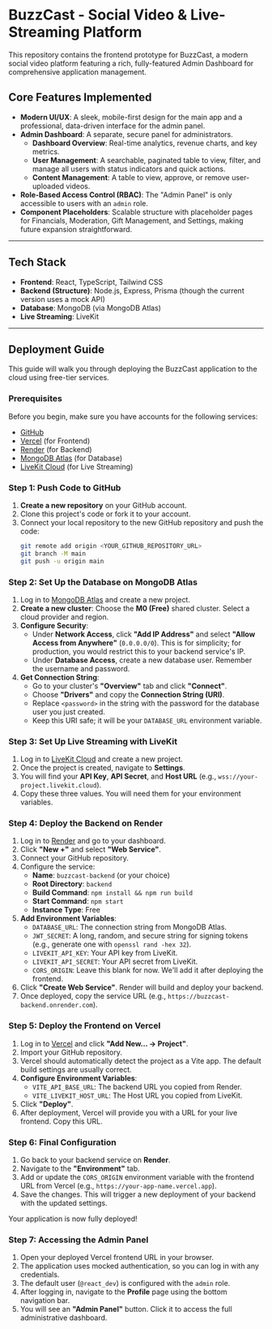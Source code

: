 # BuzzCast - Social Video & Live-Streaming Platform

This repository contains the frontend prototype for BuzzCast, a modern social video platform featuring a rich, fully-featured Admin Dashboard for comprehensive application management.

## Core Features Implemented

- **Modern UI/UX**: A sleek, mobile-first design for the main app and a professional, data-driven interface for the admin panel.
- **Admin Dashboard**: A separate, secure panel for administrators.
  - **Dashboard Overview**: Real-time analytics, revenue charts, and key metrics.
  - **User Management**: A searchable, paginated table to view, filter, and manage all users with status indicators and quick actions.
  - **Content Management**: A table to view, approve, or remove user-uploaded videos.
- **Role-Based Access Control (RBAC)**: The "Admin Panel" is only accessible to users with an `admin` role.
- **Component Placeholders**: Scalable structure with placeholder pages for Financials, Moderation, Gift Management, and Settings, making future expansion straightforward.

---

## Tech Stack

- **Frontend**: React, TypeScript, Tailwind CSS
- **Backend (Structure)**: Node.js, Express, Prisma (though the current version uses a mock API)
- **Database**: MongoDB (via MongoDB Atlas)
- **Live Streaming**: LiveKit

---

## Deployment Guide

This guide will walk you through deploying the BuzzCast application to the cloud using free-tier services.

### Prerequisites

Before you begin, make sure you have accounts for the following services:
- [GitHub](https://github.com/)
- [Vercel](https://vercel.com/) (for Frontend)
- [Render](https://render.com/) (for Backend)
- [MongoDB Atlas](https://www.mongodb.com/cloud/atlas) (for Database)
- [LiveKit Cloud](https://cloud.livekit.io/) (for Live Streaming)

### Step 1: Push Code to GitHub

1.  **Create a new repository** on your GitHub account.
2.  Clone this project's code or fork it to your account.
3.  Connect your local repository to the new GitHub repository and push the code:
    ```bash
    git remote add origin <YOUR_GITHUB_REPOSITORY_URL>
    git branch -M main
    git push -u origin main
    ```

### Step 2: Set Up the Database on MongoDB Atlas

1.  Log in to [MongoDB Atlas](https://cloud.mongodb.com/v2/6290075841975e591783e74c#/clusters) and create a new project.
2.  **Create a new cluster**: Choose the **M0 (Free)** shared cluster. Select a cloud provider and region.
3.  **Configure Security**:
    -   Under **Network Access**, click **"Add IP Address"** and select **"Allow Access from Anywhere"** (`0.0.0.0/0`). This is for simplicity; for production, you would restrict this to your backend service's IP.
    -   Under **Database Access**, create a new database user. Remember the username and password.
4.  **Get Connection String**:
    -   Go to your cluster's **"Overview"** tab and click **"Connect"**.
    -   Choose **"Drivers"** and copy the **Connection String (URI)**.
    -   Replace `<password>` in the string with the password for the database user you just created.
    -   Keep this URI safe; it will be your `DATABASE_URL` environment variable.

### Step 3: Set Up Live Streaming with LiveKit

1.  Log in to [LiveKit Cloud](https://cloud.livekit.io/) and create a new project.
2.  Once the project is created, navigate to **Settings**.
3.  You will find your **API Key**, **API Secret**, and **Host URL** (e.g., `wss://your-project.livekit.cloud`).
4.  Copy these three values. You will need them for your environment variables.

### Step 4: Deploy the Backend on Render

1.  Log in to [Render](https://dashboard.render.com/) and go to your dashboard.
2.  Click **"New +"** and select **"Web Service"**.
3.  Connect your GitHub repository.
4.  Configure the service:
    -   **Name**: `buzzcast-backend` (or your choice)
    -   **Root Directory**: `backend`
    -   **Build Command**: `npm install && npm run build`
    -   **Start Command**: `npm start`
    -   **Instance Type**: Free
5.  **Add Environment Variables**:
    -   `DATABASE_URL`: The connection string from MongoDB Atlas.
    -   `JWT_SECRET`: A long, random, and secure string for signing tokens (e.g., generate one with `openssl rand -hex 32`).
    -   `LIVEKIT_API_KEY`: Your API key from LiveKit.
    -   `LIVEKIT_API_SECRET`: Your API secret from LiveKit.
    -   `CORS_ORIGIN`: Leave this blank for now. We'll add it after deploying the frontend.
6.  Click **"Create Web Service"**. Render will build and deploy your backend.
7.  Once deployed, copy the service URL (e.g., `https://buzzcast-backend.onrender.com`).

### Step 5: Deploy the Frontend on Vercel

1.  Log in to [Vercel](https://vercel.com/dashboard) and click **"Add New... -> Project"**.
2.  Import your GitHub repository.
3.  Vercel should automatically detect the project as a Vite app. The default build settings are usually correct.
4.  **Configure Environment Variables**:
    -   `VITE_API_BASE_URL`: The backend URL you copied from Render.
    -   `VITE_LIVEKIT_HOST_URL`: The Host URL you copied from LiveKit.
5.  Click **"Deploy"**.
6.  After deployment, Vercel will provide you with a URL for your live frontend. Copy this URL.

### Step 6: Final Configuration

1.  Go back to your backend service on **Render**.
2.  Navigate to the **"Environment"** tab.
3.  Add or update the `CORS_ORIGIN` environment variable with the frontend URL from Vercel (e.g., `https://your-app-name.vercel.app`).
4.  Save the changes. This will trigger a new deployment of your backend with the updated settings.

Your application is now fully deployed!

### Step 7: Accessing the Admin Panel

1.  Open your deployed Vercel frontend URL in your browser.
2.  The application uses mocked authentication, so you can log in with any credentials.
3.  The default user (`@react_dev`) is configured with the `admin` role.
4.  After logging in, navigate to the **Profile** page using the bottom navigation bar.
5.  You will see an **"Admin Panel"** button. Click it to access the full administrative dashboard.
